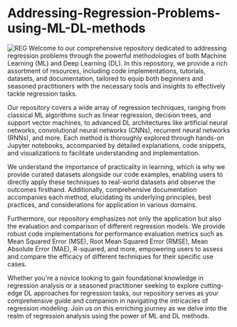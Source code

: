 # Addressing-Regression-Problems-using-ML-DL-methods
![REG](https://trainings.internshala.com/blog/wp-content/uploads/2023/07/Regression-in-machine-learning-1.jpg)
Welcome to our comprehensive repository dedicated to addressing regression problems through the powerful methodologies of both Machine Learning (ML) and Deep Learning (DL). In this repository, we provide a rich assortment of resources, including code implementations, tutorials, datasets, and documentation, tailored to equip both beginners and seasoned practitioners with the necessary tools and insights to effectively tackle regression tasks.

Our repository covers a wide array of regression techniques, ranging from classical ML algorithms such as linear regression, decision trees, and support vector machines, to advanced DL architectures like artificial neural networks, convolutional neural networks (CNNs), recurrent neural networks (RNNs), and more. Each method is thoroughly explored through hands-on Jupyter notebooks, accompanied by detailed explanations, code snippets, and visualizations to facilitate understanding and implementation.

We understand the importance of practicality in learning, which is why we provide curated datasets alongside our code examples, enabling users to directly apply these techniques to real-world datasets and observe the outcomes firsthand. Additionally, comprehensive documentation accompanies each method, elucidating its underlying principles, best practices, and considerations for application in various domains.

Furthermore, our repository emphasizes not only the application but also the evaluation and comparison of different regression models. We provide robust code implementations for performance evaluation metrics such as Mean Squared Error (MSE), Root Mean Squared Error (RMSE), Mean Absolute Error (MAE), R-squared, and more, empowering users to assess and compare the efficacy of different techniques for their specific use cases.

Whether you're a novice looking to gain foundational knowledge in regression analysis or a seasoned practitioner seeking to explore cutting-edge DL approaches for regression tasks, our repository serves as your comprehensive guide and companion in navigating the intricacies of regression modeling. Join us on this enriching journey as we delve into the realm of regression analysis using the power of ML and DL methods.
